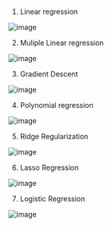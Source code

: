 1) Linear regression

![image](https://github.com/AkshayKulkarni3467/Machine-Learning/assets/129979542/6659eb47-6c20-4ca9-84d2-00c2ecd60b6a)


2) Muliple Linear regression

![image](https://github.com/AkshayKulkarni3467/Machine-Learning/assets/129979542/b2044e70-93ed-4835-bc3a-f2080b664f0d)

3) Gradient Descent

![image](https://github.com/AkshayKulkarni3467/Machine-Learning/assets/129979542/803b03f5-8467-45b5-b8c9-70eca9e291da)

4) Polynomial regression

![image](https://github.com/AkshayKulkarni3467/Machine-Learning/assets/129979542/7d546428-3ca5-45fd-a803-82ca46e5d829)

5) Ridge Regularization

![image](https://github.com/AkshayKulkarni3467/Machine-Learning/assets/129979542/97f13ecf-09ee-4c00-a3cc-347c2f714287)

6) Lasso Regression

![image](https://github.com/AkshayKulkarni3467/Machine-Learning/assets/129979542/c95a0eed-18fe-4a18-b53b-d776e37a87c8)

7) Logistic Regression

![image](https://github.com/AkshayKulkarni3467/Machine-Learning/assets/129979542/9d831666-417e-400c-a3d8-a24f46ad0845)
